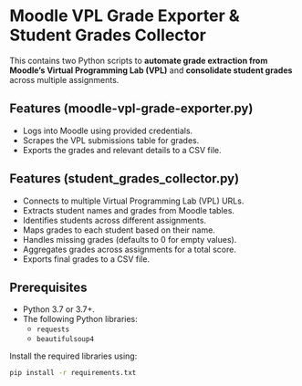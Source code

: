 # Moodle VPL Grade Exporter & Student Grades Collector

This contains two Python scripts to **automate grade extraction from Moodle’s Virtual Programming Lab (VPL)** and **consolidate student grades** across multiple assignments.

## Features (moodle-vpl-grade-exporter.py)

- Logs into Moodle using provided credentials.
- Scrapes the VPL submissions table for grades.
- Exports the grades and relevant details to a CSV file.

## Features (student_grades_collector.py)
- Connects to multiple Virtual Programming Lab (VPL) URLs.
- Extracts student names and grades from Moodle tables.
- Identifies students across different assignments.
- Maps grades to each student based on their name.
- Handles missing grades (defaults to 0 for empty values).
- Aggregates grades across assignments for a total score.
- Exports final grades to a CSV file.

## Prerequisites

- Python 3.7 or 3.7+.
- The following Python libraries:
  - `requests`
  - `beautifulsoup4`

Install the required libraries using:
```bash
pip install -r requirements.txt
